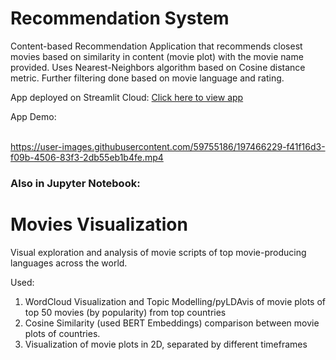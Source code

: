 # Recommendation System

Content-based Recommendation Application that recommends closest movies based on similarity in content (movie plot) with the movie name provided.
Uses Nearest-Neighbors algorithm based on Cosine distance metric. Further filtering done based on movie language and rating. <br>

App deployed on Streamlit Cloud:
<a href='https://ayanatherate-movie-recommender-ap-movies-recommender-app-w13aew.streamlitapp.com/'>Click here to view app</a>


App Demo:
<br>
<br>











https://user-images.githubusercontent.com/59755186/197466229-f41f16d3-f09b-4506-83f3-2db55eb1b4fe.mp4








<h3> Also in Jupyter Notebook: </h3>

# Movies Visualization
Visual exploration and analysis of movie scripts of top movie-producing languages across the world.

Used:
1) WordCloud Visualization and Topic Modelling/pyLDAvis of movie plots of top 50 movies (by popularity) from top countries
2) Cosine Similarity (used BERT Embeddings) comparison between movie plots of countries.
3) Visualization of movie plots in 2D, separated by different timeframes



